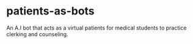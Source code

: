 # patients-as-bots
An A.I bot that acts as a virtual patients for medical students to practice clerking and counseling.

